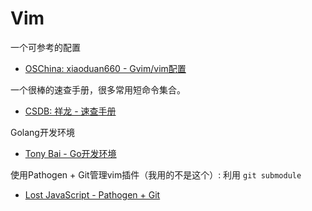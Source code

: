 # Vim

一个可参考的配置

* [OSChina: xiaoduan660 - Gvim/vim配置](http://www.oschina.net/code/snippet_574132_13357)

一个很棒的速查手册，很多常用短命令集合。

* [CSDB: 祥龙 - 速查手册](http://blog.csdn.net/wuxianglong/article/details/7293684)

Golang开发环境

* [Tony Bai - Go开发环境](http://tonybai.com/2014/11/07/golang-development-environment-for-vim/)

使用Pathogen + Git管理vim插件（我用的不是这个）: 利用 `git submodule`

* [Lost JavaScript - Pathogen + Git](http://lostjs.com/2012/02/04/use-pathogen-and-git-to-manage-vimfiles/)
